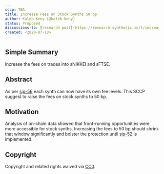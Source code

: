 ```yaml
---
sccp: TBA
title: Increase Fees on Stock Synths 50 bp
author: Kaleb Keny (@kaleb-keny)
status: Proposed
discussions-to: [research post](https://research.synthetix.io/t/increase-fees-on-stock-synths-50-bp/103)
created: <2020-07-18>
---
```


## Simple Summary
Increase the fees on trades into sNIKKEI and sFTSE.

## Abstract
<!--A short (~200 word) description of the variable change proposed.-->
As per [sip-56](https://github.com/Synthetixio/SIPs/blob/master/SIPS/sip-56.md) each synth can now have its own fee levels. This SCCP suggest to raise the fees on stock synths to 50 bp.

## Motivation
Analysis of on-chain data showed that front-running opportunities were more accessible for stock synths. Increasing the fees to 50 bp should shrink that window significantly and bolster the protection until [sip-52](https://sips.synthetix.io/sips/sip-52) is implemented.

## Copyright
Copyright and related rights waived via [CC0](https://creativecommons.org/publicdomain/zero/1.0/).
